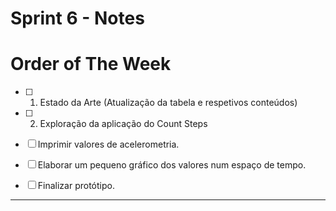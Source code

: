 # Sprint 6 - Notes 

# Order of The Week

- [ ]  1. Estado da Arte (Atualização da tabela e respetivos conteúdos)
   
- [ ]  2. Exploração da aplicação do Count Steps 
  - [ ]  Imprimir valores de acelerometria. 
  - [ ]  Elaborar um pequeno gráfico dos valores num espaço de tempo.
  - [ ]  Finalizar protótipo.
  


--------------------------